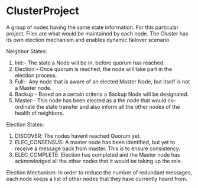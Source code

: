 # ClusterProject
A group of nodes having the same state information. For this particular project, Files are what would be maintained by each node. The Cluster has its own election mechanism and enables dynamic failover scenario.

Neighbor States:
1) Init:- The state a Node will be in, before quorum has reached.
2) Election:- Once quorum is reached, the node will take part in the election process.
3) Full:- Any node that is aware of an elected Master Node, but itself is not a Master node.
4) Backup:- Based on a certain criteria a Backup Node will be designated.
5) Master:- This node has been elected as a the node that would co-ordinate the state transfer and also inform all the other nodes of the health of neighbors.

Election States:
1) DISCOVER: The nodes havent reached Quorum yet.
2) ELEC_CONSENSUS: A master node has been identified, but yet to receive a message back from master. This is to ensure consistency.
3) ELEC_COMPLETE: Election has completed and the Master node has acknowledged all the other nodes that it would be taking up the role.

Election Mechanism:
In order to reduce the number of redundant messages, each node keeps a list of other nodes that they have currently heard from. 


